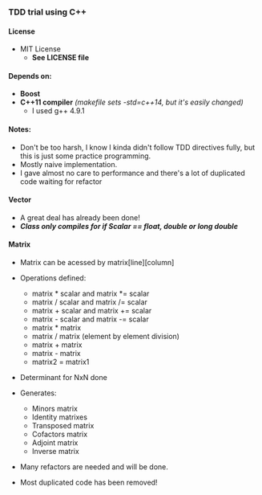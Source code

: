 ### TDD trial using C++

#### License
- MIT License
   - **See LICENSE file**

#### Depends on:
- **Boost**
- **C++11 compiler** *(makefile sets -std=c++14, but it's easily changed)*
  - I used g++ 4.9.1

#### Notes:
- Don't be too harsh, I know I kinda didn't follow TDD directives fully, but this is just some practice programming.
- Mostly naive implementation.
- I gave almost no care to performance and there's a lot of duplicated code waiting for refactor

#### Vector
- A great deal has already been done!
- ***Class only compiles for if Scalar == float, double or long double***

#### Matrix
- Matrix can be acessed by matrix[line][column]
- Operations defined:
    - matrix * scalar and matrix *= scalar
    - matrix / scalar and matrix /= scalar
    - matrix + scalar and matrix += scalar
    - matrix - scalar and matrix -= scalar
    - matrix * matrix
    - matrix / matrix (element by element division)
    - matrix + matrix
    - matrix - matrix
    - matrix2 = matrix1
- Determinant for NxN done
- Generates:
    - Minors matrix
    - Identity matrixes
    - Transposed matrix
    - Cofactors matrix
    - Adjoint matrix
    - Inverse matrix

- Many refactors are needed and will be done.
- Most duplicated code has been removed!
